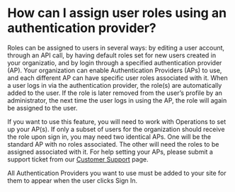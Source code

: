 # How can I assign user roles using an authentication provider?

Roles can be assigned to users in several ways: by editing a user account, through an API call, by having default roles set for new users created in your organizatio, and by login through a specified authentication provider (AP). Your organization can enable Authentication Providers (APs) to use, and each different AP can have specific user roles associated with it. When a user logs in via the authentication provider, the role(s) are automatically added to the user. If the role is later removed from the user’s profile by an administrator, the next time the user logs in using the AP, the role will again be assigned to the user.

If you want to use this feature, you will need to work with Operations to set up your AP(s). If only a subset of users for the organization should receive the role upon sign in, you may need two identical APs. One will be the standard AP with no roles associated. The other will need the roles to be assigned associated with it. For help setting your APs, please submit a support ticket from our [Customer Support](https://www.learnondemandsystems.com/customer-support/) page.

All Authentication Providers you want to use must be added to your site for them to appear when the user clicks Sign In.
